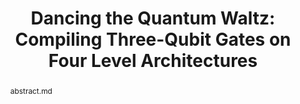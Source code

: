 ---
title: "Dancing the Quantum Waltz: Compiling Three-Qubit Gates on Four Level Architectures"
layout: project
publisher: International Symposium on Computer Architecture (ISCA 2023)
image: /assets/img/projects/waltz/01_hero.png
abstract: abstract.md
items:
  - name: .pdf
    link: /assets/papers/litteken_dancing_2023.pdf
  - name: publication
    link: https://doi.org/10.1145/3579371.3589106
  - name: arXiv
    link: https://arxiv.org/abs/2303.14069
authors:
  - name: "Andrew Litteken"
    link: http://andrewlitteken.com/
    affiliation: University of Chicago
  - name: "Lennart Maximilian Seifert"
    link: https://scholar.google.com/citations?user=k6RYl7kAAAAJ&hl=en&inst=5778974199078678248
    affiliation: University of Chicago
  - name: "Jason D. Chadwick"
    link: https://www.jason-chadwick.com/
    affiliation: University of Chicago
  - name: "Natalia Nottingham"
    link: https://cs.uchicago.edu/people/natalia-nottingham/
    affiliation: University of Chicago
  - name: "Tanay Roy"
    link: https://sites.google.com/site/tanayroysite/
    affiliation: "Fermilab<br>University of Chicago"
  - name: Ziqian Li
    link: https://scholar.google.com/citations?user=wplWf_UAAAAJ&hl=en&inst=5778974199078678248
    affiliation: "Stanford University<br>University of Chicago"
  - name: David Schuster
    link: https://schusterlab.stanford.edu/
    affiliation: "Stanford University<br>University of Chicago"
  - name: "Jonathan M. Baker"
    link: https://www.jonathanmarkbaker.com/
    affiliation: University of Chicago
  - name: "Frederic T. Chong"
    link: https://people.cs.uchicago.edu/~ftchong/
    affiliation: University of Chicago
    last: true
figures:
  - file: /assets/img/projects/waltz/01_hero.png
    caption: 01_hero.md
  - file: /assets/img/projects/waltz/02_experiment.png
    caption: 02_experiment.md
  - file: /assets/img/projects/waltz/05_gate_types.png
    caption: 05_gate_types.md
  - file: /assets/img/projects/waltz/07_results.png
    caption: 07_results.md
    width: 100%
  - file: /assets/img/projects/waltz/08_eps.png
    caption: 08_eps.md
  - file: /assets/img/projects/waltz/09_sensitivity.png
    caption: 09_sensitivity.md
    width: 100%
contributions:
  - "Used time-optimal pulse optimization software to generate fast pulses for qubit-qubit, qubit-ququart, and ququart-ququart gates."
  - "Generated pulses for CZ-type gates and found much better performance than CX-type gates."
  - "Provided feedback and suggestions for compiler design."
---